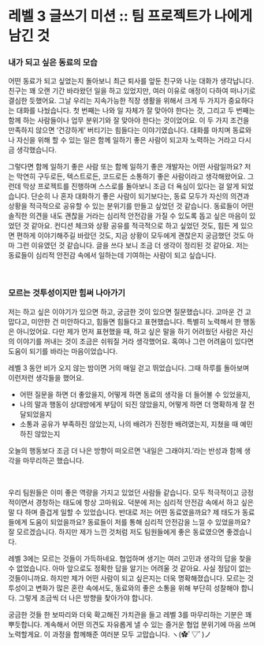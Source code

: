 # 레벨 3 글쓰기 미션 :: 팀 프로젝트가 나에게 남긴 것

### 내가 되고 싶은 동료의 모습
어떤 동료가 되고 싶었는지 돌아보니 최근 퇴사를 앞둔 친구와 나눈 대화가 생각납니다. 친구는 꽤 오랜 기간 바라왔던 일을 하고 있었지만, 여러 이유로 애정이 다하여 떠나기로 결심한 듯했어요. 그날 우리는 지속가능한 직장 생활을 위해서 크게 두 가지가 중요하다는 대화를 나눴습니다. 첫 번째는 나와 일 자체가 잘 맞아야 한다는 것, 그리고 두 번째는 함께 하는 사람들이나 업무 분위기와 잘 맞아야 한다는 것이었어요. 이 두 가지 조건을 만족하지 않으면 ‘건강하게’ 버티기는 힘들다는 이야기였습니다. 대화를 마치며 동료와 나 자신을 위해 할 수 있는 일은 함께 일하기 좋은 사람이 되고자 노력하는 거라고 다시금 생각했습니다.

그렇다면 함께 일하기 좋은 사람 또는 함께 일하기 좋은 개발자는 어떤 사람일까요? 저는 막연히 구두로든, 텍스트로든, 코드로든 소통하기 좋은 사람이라고 생각해왔어요. 그런데 막상 프로젝트를 진행하며 스스로를 돌아보니 조금 더 욕심이 있다는 걸 알게 되었습니다. 단순히 나 혼자 대화하기 좋은 사람이 되기보다는, 동료 모두가 자신의 의견과 상황을 적극적으로 공유할 수 있는 분위기를 만들고 싶었던 것 같습니다. 동료들이 어떤 솔직한 의견을 내도 괜찮을 거라는 심리적 안전감을 가질 수 있도록 돕고 싶은 마음이 있었던 것 같아요. 컨디션 체크와 상황 공유를 적극적으로 하고 싶었던 것도, 힘든 게 있으면 편하게 이야기해주길 바랐던 것도, 지금 상황이 모두에게 괜찮은지 궁금했던 것도 아마 그런 이유였던 것 같습니다. 글을 쓰다 보니 조금 더 생각이 정리된 것 같아요. 저는 동료들이 심리적 안전감 속에서 일하는데 기여하는 사람이 되고 싶습니다.

<br >

### 모르는 것투성이지만 힘써 나아가기
저는 하고 싶은 이야기가 있으면 하고, 궁금한 것이 있으면 질문했습니다. 고마운 건 고맙다고, 미안한 건 미안하다고, 힘들면 힘들다고 표현했습니다. 특별히 노력해서 한 행동은 아니었어요. 다만 제가 먼저 표현했을 때, 하고 싶은 말을 하기 어려웠던 사람은 자신의 이야기를 꺼내는 것이 조금은 쉬워질 거라 생각했어요. 혹여나 그런 어려움이 있다면 도움이 되기를 바라는 마음이었습니다.

레벨 3 동안 비가 오지 않는 밤이면 거의 매일 걷고 뛰었습니다. 그때 하루를 돌아보며 이런저런 생각들을 했어요.
- 어떤 질문을 하면 더 좋았을지, 어떻게 하면 동료의 생각을 더 들어볼 수 있었을지,
- 나의 말과 행동이 상대방에게 부담이 되진 않았을지, 어떻게 하면 더 명확하게 잘 전달되었을지
- 소통과 공유가 부족하진 않았는지, 나의 배려가 진정한 배려였는지, 지쳤을 때 예민하진 않았는지

오늘의 행동보다 조금 더 나은 방향이 떠오르면 ‘내일은 그래야지.’라는 반성과 함께 생각을 마무리하곤 했습니다.

<br >

우리 팀원들은 이미 좋은 역량을 가지고 있었던 사람들 같습니다. 모두 적극적이고 긍정적이면서 경청하는 태도에 항상 고마워요. 덕분에 저는 심리적 안전감 속에서 하고 싶은 말 다 하며 즐겁게 일할 수 있었습니다. 반대로 저는 어떤 동료였을까요? 제 태도가 동료들에게 도움이 되었을까요? 동료들이 저를 통해 심리적 안전감을 느낄 수 있었을까요? 잘 모르겠습니다. 하지만 제가 느낀 것처럼 저도 팀원들에게 좋은 동료였으면 좋겠습니다.

레벨 3에는 모르는 것들이 가득하네요. 협업하며 생기는 여러 고민과 생각의 답을 찾을 수 없었습니다. 아마 앞으로도 정확한 답을 알기는 어려울 것 같아요. 사실 정답이 없는 것들이니까요. 하지만 제가 어떤 사람이 되고 싶은지는 더욱 명확해졌습니다. 모르는 것투성이고 변화가 많은 혼란 속에서도, 동료와의 좋은 소통을 위해 부단히 성찰해야 합니다. 그렇게 조금씩 더 나은 방향을 찾아가야 합니다. 

궁금한 것들 한 보따리와 더욱 확고해진 가치관을 들고 레벨 3를 마무리하는 기분은 꽤 뿌듯합니다. 계속해서 어떤 의견도 자유롭게 낼 수 있는 즐거운 협업 분위기에 마음 쓰며 노력할게요. 이 과정을 함께해준 여러분 모두 고맙습니다. ヽ(✿ﾟ▽ﾟ)ノ

